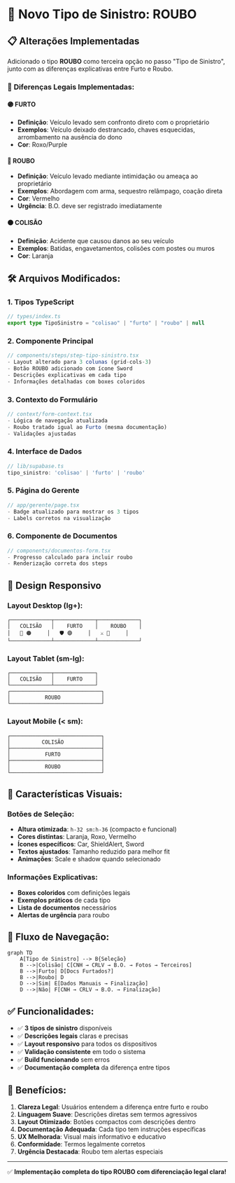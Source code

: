 # 🚨 Novo Tipo de Sinistro: ROUBO

## 📋 Alterações Implementadas

Adicionado o tipo **ROUBO** como terceira opção no passo "Tipo de Sinistro", junto com as diferenças explicativas entre Furto e Roubo.

### 🎯 **Diferenças Legais Implementadas:**

#### 🟣 **FURTO**
- **Definição**: Veículo levado sem confronto direto com o proprietário
- **Exemplos**: Veículo deixado destrancado, chaves esquecidas, arrombamento na ausência do dono
- **Cor**: Roxo/Purple

#### 🔴 **ROUBO** 
- **Definição**: Veículo levado mediante intimidação ou ameaça ao proprietário
- **Exemplos**: Abordagem com arma, sequestro relâmpago, coação direta
- **Cor**: Vermelho
- **Urgência**: B.O. deve ser registrado imediatamente

#### 🟠 **COLISÃO**
- **Definição**: Acidente que causou danos ao seu veículo
- **Exemplos**: Batidas, engavetamentos, colisões com postes ou muros
- **Cor**: Laranja

## 🛠️ **Arquivos Modificados:**

### 1. **Tipos TypeScript**
```typescript
// types/index.ts
export type TipoSinistro = "colisao" | "furto" | "roubo" | null
```

### 2. **Componente Principal**
```typescript
// components/steps/step-tipo-sinistro.tsx
- Layout alterado para 3 colunas (grid-cols-3)
- Botão ROUBO adicionado com ícone Sword
- Descrições explicativas em cada tipo
- Informações detalhadas com boxes coloridos
```

### 3. **Contexto do Formulário**
```typescript
// context/form-context.tsx
- Lógica de navegação atualizada
- Roubo tratado igual ao Furto (mesma documentação)
- Validações ajustadas
```

### 4. **Interface de Dados**
```typescript
// lib/supabase.ts
tipo_sinistro: 'colisao' | 'furto' | 'roubo'
```

### 5. **Página do Gerente**
```typescript
// app/gerente/page.tsx
- Badge atualizado para mostrar os 3 tipos
- Labels corretos na visualização
```

### 6. **Componente de Documentos**
```typescript
// components/documentos-form.tsx
- Progresso calculado para incluir roubo
- Renderização correta dos steps
```

## 🎨 **Design Responsivo**

### **Layout Desktop (lg+):**
```
┌─────────────┬─────────────┬─────────────┐
│   COLISÃO   │    FURTO    │    ROUBO    │
│   🚗 🟠     │   🛡️ 🟣     │   ⚔️ 🔴     │
└─────────────┴─────────────┴─────────────┘
```

### **Layout Tablet (sm-lg):**
```
┌─────────────┬─────────────┐
│   COLISÃO   │    FURTO    │
└─────────────┴─────────────┘
┌─────────────────────────────┐
│           ROUBO             │
└─────────────────────────────┘
```

### **Layout Mobile (< sm):**
```
┌─────────────────────────────┐
│          COLISÃO            │
├─────────────────────────────┤
│           FURTO             │
├─────────────────────────────┤
│           ROUBO             │
└─────────────────────────────┘
```

## 📱 **Características Visuais:**

### **Botões de Seleção:**
- **Altura otimizada**: `h-32 sm:h-36` (compacto e funcional)
- **Cores distintas**: Laranja, Roxo, Vermelho
- **Ícones específicos**: Car, ShieldAlert, Sword
- **Textos ajustados**: Tamanho reduzido para melhor fit
- **Animações**: Scale e shadow quando selecionado

### **Informações Explicativas:**
- **Boxes coloridos** com definições legais
- **Exemplos práticos** de cada tipo
- **Lista de documentos** necessários
- **Alertas de urgência** para roubo

## 🔄 **Fluxo de Navegação:**

```mermaid
graph TD
    A[Tipo de Sinistro] --> B{Seleção}
    B -->|Colisão| C[CNH → CRLV → B.O. → Fotos → Terceiros]
    B -->|Furto| D[Docs Furtados?]
    B -->|Roubo| D
    D -->|Sim| E[Dados Manuais → Finalização]
    D -->|Não| F[CNH → CRLV → B.O. → Finalização]
```

## ✅ **Funcionalidades:**

- ✅ **3 tipos de sinistro** disponíveis
- ✅ **Descrições legais** claras e precisas
- ✅ **Layout responsivo** para todos os dispositivos
- ✅ **Validação consistente** em todo o sistema
- ✅ **Build funcionando** sem erros
- ✅ **Documentação completa** da diferença entre tipos

## 🎯 **Benefícios:**

1. **Clareza Legal**: Usuários entendem a diferença entre furto e roubo
2. **Linguagem Suave**: Descrições diretas sem termos agressivos
3. **Layout Otimizado**: Botões compactos com descrições dentro
4. **Documentação Adequada**: Cada tipo tem instruções específicas
5. **UX Melhorada**: Visual mais informativo e educativo
6. **Conformidade**: Termos legalmente corretos
7. **Urgência Destacada**: Roubo tem alertas especiais

---

✅ **Implementação completa do tipo ROUBO com diferenciação legal clara!** 